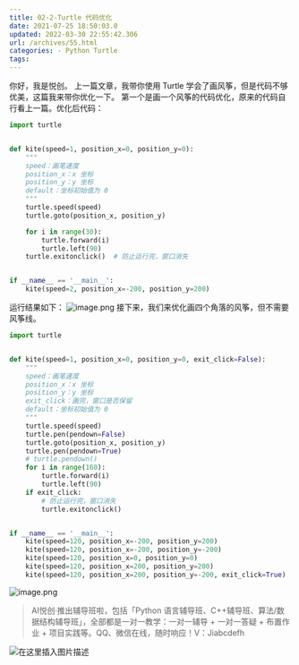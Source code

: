 ```yaml
---
title: 02-2-Turtle 代码优化
date: 2021-07-25 18:50:03.0
updated: 2022-03-30 22:55:42.306
url: /archives/55.html
categories: - Python Turtle
tags: 
---
```




你好，我是悦创。 上一篇文章，我带你使用 Turtle 学会了画风筝，但是代码不够优美，这篇我来带你优化一下。 第一个是画一个风筝的代码优化，原来的代码自行看上一篇。优化后代码：

```python
import turtle


def kite(speed=1, position_x=0, position_y=0):
    """
    speed：画笔速度
    position_x：x 坐标
    position_y：y 坐标
    default：坐标初始值为 0
    """
    turtle.speed(speed)
    turtle.goto(position_x, position_y)

    for i in range(30):
        turtle.forward(i)
        turtle.left(90)
    turtle.exitonclick()  # 防止运行完，窗口消失


if __name__ == '__main__':
    kite(speed=2, position_x=-200, position_y=200)
```

运行结果如下： ![image.png](https://img-blog.csdnimg.cn/img_convert/63f233795ee8a169366048ed1b53510c.png) 接下来，我们来优化画四个角落的风筝，但不需要风筝线。

```python
import turtle


def kite(speed=1, position_x=0, position_y=0, exit_click=False):
    """
    speed：画笔速度
    position_x：x 坐标
    position_y：y 坐标
    exit_click：画完，窗口是否保留
    default：坐标初始值为 0
    """
    turtle.speed(speed)
    turtle.pen(pendown=False)
    turtle.goto(position_x, position_y)
    turtle.pen(pendown=True)
    # turtle.pendown()
    for i in range(160):
        turtle.forward(i)
        turtle.left(90)
    if exit_click:
        # 防止运行完，窗口消失
        turtle.exitonclick()


if __name__ == '__main__':
    kite(speed=120, position_x=-200, position_y=200)
    kite(speed=120, position_x=-200, position_y=-200)
    kite(speed=120, position_x=0, position_y=0)
    kite(speed=120, position_x=200, position_y=200)
    kite(speed=120, position_x=200, position_y=-200, exit_click=True)
```

![image.png](https://img-blog.csdnimg.cn/img_convert/83928a1756e3feb06525922370e61a90.png)

> AI悦创·推出辅导班啦，包括「Python 语言辅导班、C++辅导班、算法/数据结构辅导班」，全部都是一对一教学：一对一辅导 + 一对一答疑 + 布置作业 + 项目实践等。QQ、微信在线，随时响应！V：Jiabcdefh

![在这里插入图片描述](https://img-blog.csdnimg.cn/524376bf97a04a0fa1aa7563fe8a1b56.png)